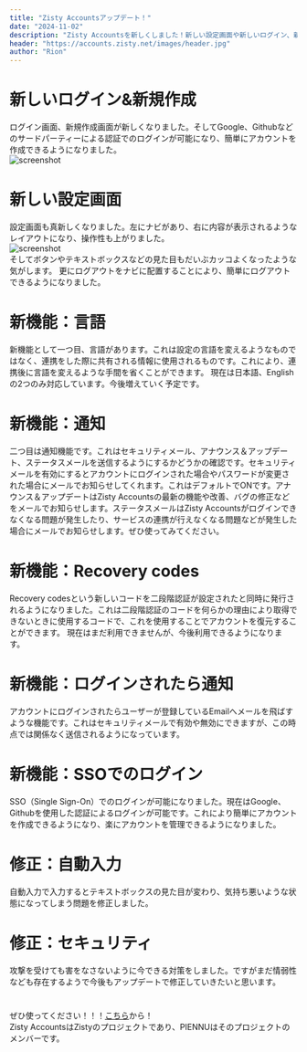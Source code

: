 ```yaml
---
title: "Zisty Accountsアップデート！"
date: "2024-11-02"
description: "Zisty Accountsを新しくしました！新しい設定画面や新しいログイン、新規作成画面などが新しくなったり、新しい機能など様々な変更点があります。"
header: "https://accounts.zisty.net/images/header.jpg"
author: "Rion"
---
```


# 新しいログイン&新規作成
ログイン画面、新規作成画面が新しくなりました。そしてGoogle、Githubなどのサードパーティーによる認証でのログインが可能になり、簡単にアカウントを作成できるようになりました。  
![screenshot](https://zisty.net/images/posts/zisty-accounts.20241102/screenshot.webp.pagespeed.ce.dlzxBYfED4.webp)

# 新しい設定画面
設定画面も真新しくなりました。左にナビがあり、右に内容が表示されるようなレイアウトになり、操作性も上がりました。  
![screenshot](https://zisty.net/images/posts/zisty-accounts.20241102/screenshot.1730495027.jpg.pagespeed.ce.qnSV1OwYzw.jpg)  
そしてボタンやテキストボックスなどの見た目もだいぶカッコよくなったような気がします。
更にログアウトをナビに配置することにより、簡単にログアウトできるようになりました。

# 新機能：言語
新機能として一つ目、言語があります。これは設定の言語を変えるようなものではなく、連携をした際に共有される情報に使用されるものです。これにより、連携後に言語を変えるような手間を省くことができます。
現在は日本語、Englishの2つのみ対応しています。今後増えていく予定です。

# 新機能：通知
二つ目は通知機能です。これはセキュリティメール、アナウンス＆アップデート、ステータスメールを送信するようにするかどうかの確認です。セキュリティメールを有効にするとアカウントにログインされた場合やパスワードが変更された場合にメールでお知らせしてくれます。これはデフォルトでONです。アナウンス＆アップデートはZisty Accountsの最新の機能や改善、バグの修正などをメールでお知らせします。ステータスメールはZisty Accountsがログインできなくなる問題が発生したり、サービスの連携が行えなくなる問題などが発生した場合にメールでお知らせします。ぜひ使ってみてください。

# 新機能：Recovery codes
Recovery codesという新しいコードを二段階認証が設定されたと同時に発行されるようになりました。これは二段階認証のコードを何らかの理由により取得できないときに使用するコードで、これを使用することでアカウントを復元することができます。
現在はまだ利用できませんが、今後利用できるようになります。

# 新機能：ログインされたら通知
アカウントにログインされたらユーザーが登録しているEmailへメールを飛ばすような機能です。これはセキュリティメールで有効や無効にできますが、この時点では関係なく送信されるようになっています。

# 新機能：SSOでのログイン
SSO（Single Sign-On）でのログインが可能になりました。現在はGoogle、Githubを使用した認証によるログインが可能です。これにより簡単にアカウントを作成できるようになり、楽にアカウントを管理できるようになりました。

# 修正：自動入力
自動入力で入力するとテキストボックスの見た目が変わり、気持ち悪いような状態になってしまう問題を修正しました。

# 修正：セキュリティ
攻撃を受けても害をなさないように今できる対策をしました。ですがまだ情弱性なども存在するようで今後もアップデートで修正していきたいと思います。

#

ぜひ使ってください！！！[こちら](https://accounts.zisty.net/)から！  
Zisty AccountsはZistyのプロジェクトであり、PIENNUはそのプロジェクトのメンバーです。